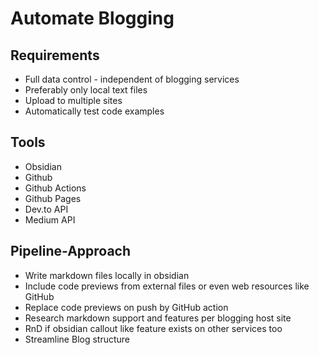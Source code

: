 # Automate Blogging
## Requirements
* Full data control - independent of blogging services
* Preferably only local text files
* Upload to multiple sites
* Automatically test code examples

## Tools
* Obsidian
* Github
* Github Actions
* Github Pages
* Dev.to API
* Medium API

## Pipeline-Approach
* Write markdown files locally in obsidian
* Include code previews from external files or even web resources like GitHub
* Replace code previews on push by GitHub action
* Research markdown support and features per blogging host site
* RnD if obsidian callout like feature exists on other services too
* Streamline Blog structure